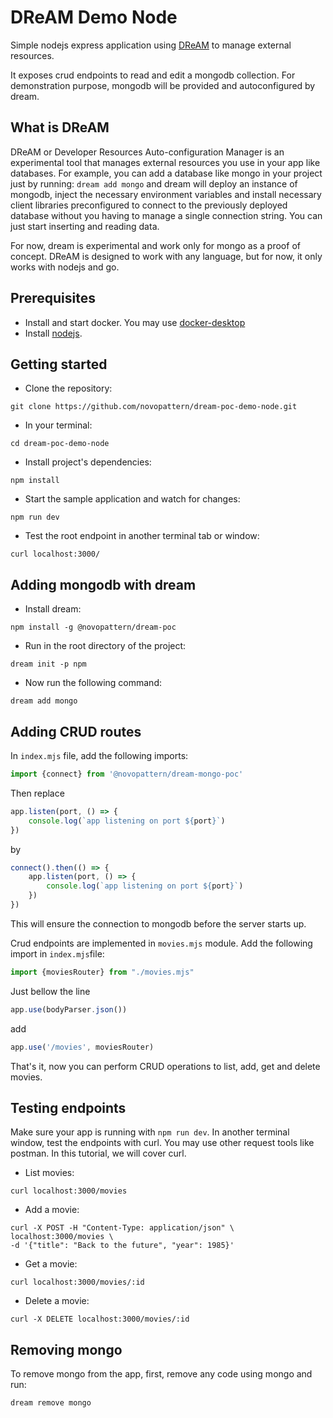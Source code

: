 # DReAM Demo Node

Simple nodejs express application using [DReAM](https://www.npmjs.com/package/@novopattern/dream-poc) to manage external resources.

It exposes crud endpoints to read and edit a mongodb collection.
For demonstration purpose, mongodb will be provided and autoconfigured by dream.

## What is DReAM
DReAM or Developer Resources Auto-configuration Manager is an experimental tool 
that manages external resources you use in your app like databases. 
For example, you can add a database like mongo in your project just by running: `dream add mongo` 
and dream will deploy an instance of mongodb, inject the necessary environment variables and install 
necessary client libraries preconfigured to connect to the previously deployed database  without you having 
to manage a single connection string. 
You can just start inserting and reading data. 

For now, dream is experimental and work only for mongo as a proof of concept. 
DReAM is designed to work with any language, but for now, it only works with nodejs and go.

## Prerequisites
* Install and start docker. You may use [docker-desktop](https://docs.docker.com/get-docker/)
* Install [nodejs](https://nodejs.org/en/download/).

## Getting started
* Clone the repository:

```shell
git clone https://github.com/novopattern/dream-poc-demo-node.git 
```

* In your terminal:

```shell
cd dream-poc-demo-node
```

* Install project's dependencies:

```shell
npm install
```

* Start the sample application and watch for changes:

```shell
npm run dev
```

* Test the root endpoint in another terminal tab or window:

```shell
curl localhost:3000/
```

## Adding mongodb with dream

* Install dream:

```shell
npm install -g @novopattern/dream-poc
```

* Run in the root directory of the project:

```shell
dream init -p npm
```

* Now run the following command:

```shell
dream add mongo
```

## Adding CRUD routes

In `index.mjs` file, add the following imports:

```js
import {connect} from '@novopattern/dream-mongo-poc'
```

Then replace

```js 
app.listen(port, () => {
    console.log(`app listening on port ${port}`)
})
```

by

```js
connect().then(() => {
    app.listen(port, () => {
        console.log(`app listening on port ${port}`)
    })
})
```

This will ensure the connection to mongodb before the server starts up.

Crud endpoints are implemented in `movies.mjs` module. Add the following import in `index.mjs`file:

```js
import {moviesRouter} from "./movies.mjs"
```

Just bellow the line

```js
app.use(bodyParser.json())
```

add

```js
app.use('/movies', moviesRouter)
```

That's it, now you can perform CRUD operations to list, add, get and delete movies.

## Testing endpoints

Make sure your app is running with `npm run dev`.
In another terminal window, test the endpoints with curl. You may use other request tools like postman. In this
tutorial, we will cover curl.

* List movies: 
```shell
curl localhost:3000/movies
```
* Add a movie: 
```shell
curl -X POST -H "Content-Type: application/json" \ 
localhost:3000/movies \
-d '{"title": "Back to the future", "year": 1985}'
```
* Get a movie: 
```shell
curl localhost:3000/movies/:id
```
* Delete a movie: 
```shell
curl -X DELETE localhost:3000/movies/:id
```

## Removing mongo

To remove mongo from the app, first, remove any code using mongo and run: 
```shell
dream remove mongo
```
